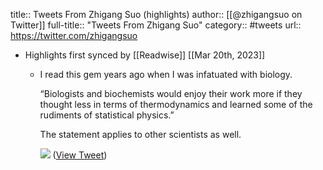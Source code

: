 title:: Tweets From Zhigang Suo (highlights)
author:: [[@zhigangsuo on Twitter]]
full-title:: "Tweets From Zhigang Suo"
category:: #tweets
url:: https://twitter.com/zhigangsuo

- Highlights first synced by [[Readwise]] [[Mar 20th, 2023]]
	- I read this gem years ago when I was infatuated with biology.
	  
	  “Biologists and biochemists would enjoy their work more if they thought less in terms of thermodynamics and learned some of the rudiments of statistical physics.”
	  
	  The statement applies to other scientists as well. 
	  
	  ![](https://pbs.twimg.com/media/Frnh1pcXoAIVcJH.jpg) ([View Tweet](https://twitter.com/zhigangsuo/status/1637588257092370435))